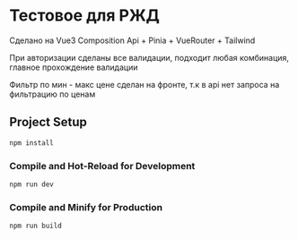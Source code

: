 # Тестовое для РЖД

Сделано на Vue3 Composition Api + Pinia + VueRouter + Tailwind

При авторизации сделаны все валидации, подходит любая комбинация, главное прохождение валидации

Фильтр по мин - макс цене сделан на фронте, т.к в api нет запроса на фильтрацию по ценам

## Project Setup

```sh
npm install
```

### Compile and Hot-Reload for Development

```sh
npm run dev
```

### Compile and Minify for Production

```sh
npm run build
```